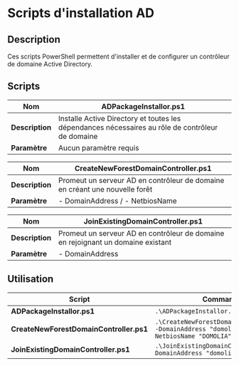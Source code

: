 # Scripts d'installation AD

## Description
Ces scripts PowerShell permettent d'installer et de configurer un contrôleur de domaine Active Directory.

## Scripts

| Nom | ADPackageInstallor.ps1 |
|------|------------------------|
| **Description** | Installe Active Directory et toutes les dépendances nécessaires au rôle de contrôleur de domaine |
| **Paramètre** | Aucun paramètre requis |

| Nom | CreateNewForestDomainController.ps1 |
|------|-------------------------------------|
| **Description** | Promeut un serveur AD en contrôleur de domaine en créant une nouvelle forêt |
| **Paramètre** | - DomainAddress / - NetbiosName |

| Nom | JoinExistingDomainController.ps1 |
|------|----------------------------------|
| **Description** | Promeut un serveur AD en contrôleur de domaine en rejoignant un domaine existant |
| **Paramètre** | - DomainAddress |

## Utilisation

| Script | Commande |
|--------|---------|
| **ADPackageInstallor.ps1** | `.\ADPackageInstallor.ps1` |
| **CreateNewForestDomainController.ps1** | `.\CreateNewForestDomainController.ps1 -DomainAddress "domolia.local" -NetbiosName "DOMOLIA"` |
| **JoinExistingDomainController.ps1** | `.\JoinExistingDomainController.ps1 -DomainAddress "domolia.local"` |